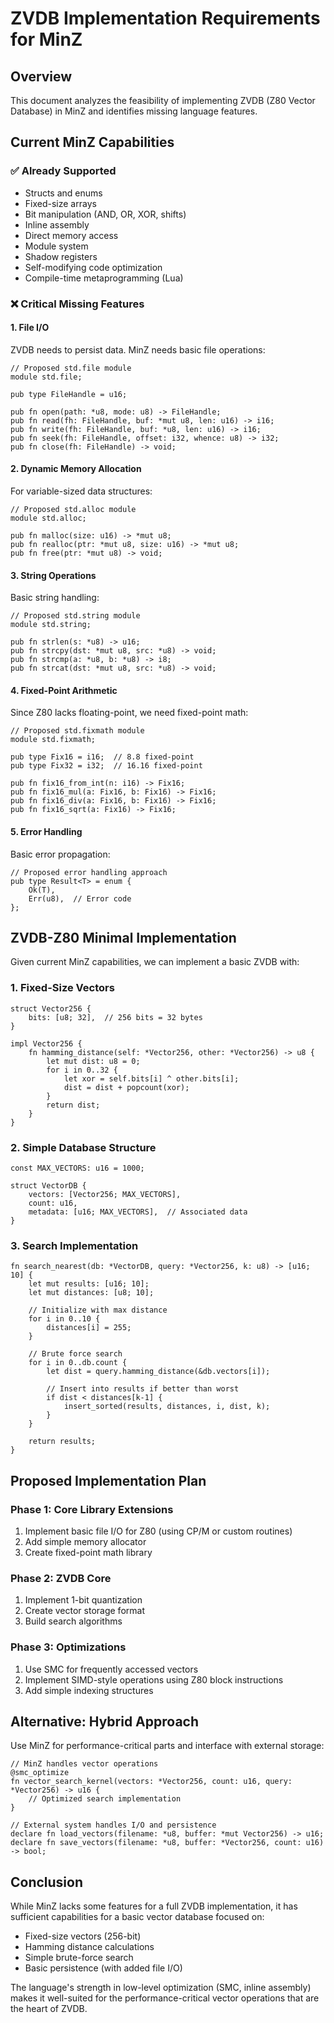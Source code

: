 # ZVDB Implementation Requirements for MinZ

## Overview

This document analyzes the feasibility of implementing ZVDB (Z80 Vector Database) in MinZ and identifies missing language features.

## Current MinZ Capabilities

### ✅ Already Supported
- Structs and enums
- Fixed-size arrays
- Bit manipulation (AND, OR, XOR, shifts)
- Inline assembly
- Direct memory access
- Module system
- Shadow registers
- Self-modifying code optimization
- Compile-time metaprogramming (Lua)

### ❌ Critical Missing Features

#### 1. **File I/O**
ZVDB needs to persist data. MinZ needs basic file operations:
```minz
// Proposed std.file module
module std.file;

pub type FileHandle = u16;

pub fn open(path: *u8, mode: u8) -> FileHandle;
pub fn read(fh: FileHandle, buf: *mut u8, len: u16) -> i16;
pub fn write(fh: FileHandle, buf: *u8, len: u16) -> i16;
pub fn seek(fh: FileHandle, offset: i32, whence: u8) -> i32;
pub fn close(fh: FileHandle) -> void;
```

#### 2. **Dynamic Memory Allocation**
For variable-sized data structures:
```minz
// Proposed std.alloc module
module std.alloc;

pub fn malloc(size: u16) -> *mut u8;
pub fn realloc(ptr: *mut u8, size: u16) -> *mut u8;
pub fn free(ptr: *mut u8) -> void;
```

#### 3. **String Operations**
Basic string handling:
```minz
// Proposed std.string module
module std.string;

pub fn strlen(s: *u8) -> u16;
pub fn strcpy(dst: *mut u8, src: *u8) -> void;
pub fn strcmp(a: *u8, b: *u8) -> i8;
pub fn strcat(dst: *mut u8, src: *u8) -> void;
```

#### 4. **Fixed-Point Arithmetic**
Since Z80 lacks floating-point, we need fixed-point math:
```minz
// Proposed std.fixmath module
module std.fixmath;

pub type Fix16 = i16;  // 8.8 fixed-point
pub type Fix32 = i32;  // 16.16 fixed-point

pub fn fix16_from_int(n: i16) -> Fix16;
pub fn fix16_mul(a: Fix16, b: Fix16) -> Fix16;
pub fn fix16_div(a: Fix16, b: Fix16) -> Fix16;
pub fn fix16_sqrt(a: Fix16) -> Fix16;
```

#### 5. **Error Handling**
Basic error propagation:
```minz
// Proposed error handling approach
pub type Result<T> = enum {
    Ok(T),
    Err(u8),  // Error code
};
```

## ZVDB-Z80 Minimal Implementation

Given current MinZ capabilities, we can implement a basic ZVDB with:

### 1. **Fixed-Size Vectors**
```minz
struct Vector256 {
    bits: [u8; 32],  // 256 bits = 32 bytes
}

impl Vector256 {
    fn hamming_distance(self: *Vector256, other: *Vector256) -> u8 {
        let mut dist: u8 = 0;
        for i in 0..32 {
            let xor = self.bits[i] ^ other.bits[i];
            dist = dist + popcount(xor);
        }
        return dist;
    }
}
```

### 2. **Simple Database Structure**
```minz
const MAX_VECTORS: u16 = 1000;

struct VectorDB {
    vectors: [Vector256; MAX_VECTORS],
    count: u16,
    metadata: [u16; MAX_VECTORS],  // Associated data
}
```

### 3. **Search Implementation**
```minz
fn search_nearest(db: *VectorDB, query: *Vector256, k: u8) -> [u16; 10] {
    let mut results: [u16; 10];
    let mut distances: [u8; 10];
    
    // Initialize with max distance
    for i in 0..10 {
        distances[i] = 255;
    }
    
    // Brute force search
    for i in 0..db.count {
        let dist = query.hamming_distance(&db.vectors[i]);
        
        // Insert into results if better than worst
        if dist < distances[k-1] {
            insert_sorted(results, distances, i, dist, k);
        }
    }
    
    return results;
}
```

## Proposed Implementation Plan

### Phase 1: Core Library Extensions
1. Implement basic file I/O for Z80 (using CP/M or custom routines)
2. Add simple memory allocator
3. Create fixed-point math library

### Phase 2: ZVDB Core
1. Implement 1-bit quantization
2. Create vector storage format
3. Build search algorithms

### Phase 3: Optimizations
1. Use SMC for frequently accessed vectors
2. Implement SIMD-style operations using Z80 block instructions
3. Add simple indexing structures

## Alternative: Hybrid Approach

Use MinZ for performance-critical parts and interface with external storage:

```minz
// MinZ handles vector operations
@smc_optimize
fn vector_search_kernel(vectors: *Vector256, count: u16, query: *Vector256) -> u16 {
    // Optimized search implementation
}

// External system handles I/O and persistence
declare fn load_vectors(filename: *u8, buffer: *mut Vector256) -> u16;
declare fn save_vectors(filename: *u8, buffer: *Vector256, count: u16) -> bool;
```

## Conclusion

While MinZ lacks some features for a full ZVDB implementation, it has sufficient capabilities for a basic vector database focused on:
- Fixed-size vectors (256-bit)
- Hamming distance calculations
- Simple brute-force search
- Basic persistence (with added file I/O)

The language's strength in low-level optimization (SMC, inline assembly) makes it well-suited for the performance-critical vector operations that are the heart of ZVDB.